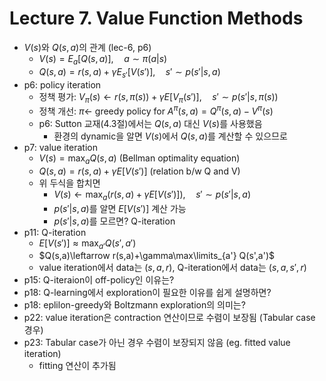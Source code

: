 # Lecture 7. Value Function Methods

- $V(s)$와 $Q(s,a)$의 관계 (lec-6, p6)
  - $V(s) = E_{a}[Q(s,a)],\quad a\sim \pi(a|s)$
  - $Q(s,a) = r(s,a) + \gamma E_{s'}[V(s')],\quad s'\sim p(s'|s,a)$  
- p6: policy iteration  
  - 정책 평가:
  $V_\pi(s)\leftarrow r(s,\pi(s))+\gamma E\left[V_\pi(s')\right], \quad s'\sim p(s'|s,\pi(s))$   
  - 정책 개선:
  $\pi\leftarrow$ greedy policy for $A^\pi(s,a)=Q^\pi(s,a)-V^\pi(s)$
  - p6: Sutton 교재(4.3절)에서는 $Q(s,a)$ 대신 $V(s)$를 사용했음  
    - 환경의 dynamic을 알면 $V(s)$에서 $Q(s,a)$를 계산할 수 있으므로 
- p7: value iteration
  - $V(s) = \max_{a}Q(s,a)$ (Bellman optimality equation)
  - $Q(s,a)=r(s,a)+\gamma E[V(s')]$ (relation b/w Q and V)
  - 위 두식을 합치면
    - $V(s)\leftarrow \max_{a} \left( r(s,a)+\gamma E[V(s')] \right),\quad s'\sim p(s'|s,a)$    
    - $p(s'|s,a)$를 알면 $E[V(s')]$ 계산 가능
    - $p(s'|s,a)$를 모르면? Q-iteration
- p11: Q-iteration
  - $E[V(s')]\approx \max_{a'} Q(s',a')$
  - $Q(s,a)\leftarrow r(s,a)+\gamma\max\limits_{a'} Q(s',a')$
  - value iteration에서 data는 $(s,a,r)$, Q-iteration에서 data는 $(s,a,s',r)$
- p15: Q-iteraion이 off-policy인 이유는?
- p18: Q-learning에서 exploration이 필요한 이유를 쉽게 설명하면?
- p18: eplilon-greedy와 Boltzmann exploration의 의미는?
- p22: value iteration은 contraction 연산이므로 수렴이 보장됨 (Tabular case 경우)
- p23: Tabular case가 아닌 경우 수렴이 보장되지 않음 (eg. fitted value iteration)
  - fitting 연산이 추가됨
  


